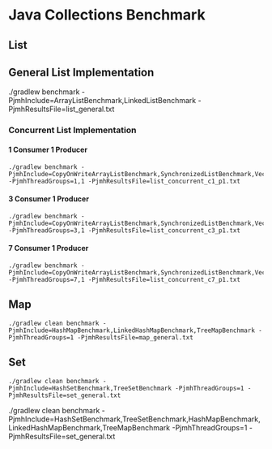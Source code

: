 # Java Collections Benchmark

## List

## General List Implementation

./gradlew benchmark -PjmhInclude=ArrayListBenchmark,LinkedListBenchmark -PjmhResultsFile=list_general.txt

### Concurrent List Implementation

#### 1 Consumer 1 Producer

```shell
./gradlew benchmark -PjmhInclude=CopyOnWriteArrayListBenchmark,SynchronizedListBenchmark,VectorBenchmark -PjmhThreadGroups=1,1 -PjmhResultsFile=list_concurrent_c1_p1.txt
```

#### 3 Consumer 1 Producer

```shell
./gradlew benchmark -PjmhInclude=CopyOnWriteArrayListBenchmark,SynchronizedListBenchmark,VectorBenchmark -PjmhThreadGroups=3,1 -PjmhResultsFile=list_concurrent_c3_p1.txt
```

#### 7 Consumer 1 Producer 

```shell
./gradlew benchmark -PjmhInclude=CopyOnWriteArrayListBenchmark,SynchronizedListBenchmark,VectorBenchmark -PjmhThreadGroups=7,1 -PjmhResultsFile=list_concurrent_c7_p1.txt
```

## Map

```shell
./gradlew clean benchmark -PjmhInclude=HashMapBenchmark,LinkedHashMapBenchmark,TreeMapBenchmark -PjmhThreadGroups=1 -PjmhResultsFile=map_general.txt
```

## Set

```shell
./gradlew clean benchmark -PjmhInclude=HashSetBenchmark,TreeSetBenchmark -PjmhThreadGroups=1 -PjmhResultsFile=set_general.txt
```

./gradlew clean benchmark -PjmhInclude=HashSetBenchmark,TreeSetBenchmark,HashMapBenchmark,LinkedHashMapBenchmark,TreeMapBenchmark -PjmhThreadGroups=1 -PjmhResultsFile=set_general.txt